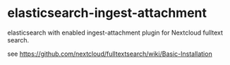 # elasticsearch-ingest-attachment
elasticsearch with enabled ingest-attachment plugin for Nextcloud fulltext search.

see https://github.com/nextcloud/fulltextsearch/wiki/Basic-Installation
